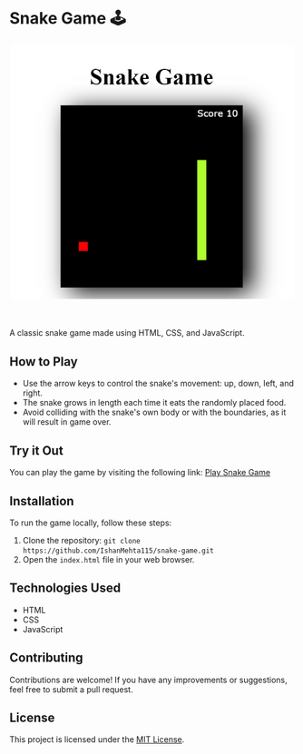 # Snake Game :joystick:

<p align="center">
  <img src="https://github.com/IshanMehta115/snake-game/blob/main/screenshot.PNG" alt="Game Screenshot" width="500px">
</p>
<br><br>
A classic snake game made using HTML, CSS, and JavaScript.

## How to Play

- Use the arrow keys to control the snake's movement: up, down, left, and right.
- The snake grows in length each time it eats the randomly placed food.
- Avoid colliding with the snake's own body or with the boundaries, as it will result in game over.

## Try it Out

You can play the game by visiting the following link: [Play Snake Game](https://ishanmehta115.github.io/snake-game/)

## Installation

To run the game locally, follow these steps:

1. Clone the repository: `git clone https://github.com/IshanMehta115/snake-game.git`
2. Open the `index.html` file in your web browser.

## Technologies Used

- HTML
- CSS
- JavaScript

## Contributing

Contributions are welcome! If you have any improvements or suggestions, feel free to submit a pull request.

## License

This project is licensed under the [MIT License](LICENSE).

